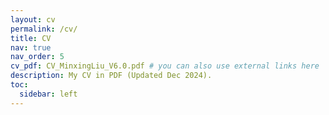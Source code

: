```yaml
---
layout: cv
permalink: /cv/
title: CV
nav: true
nav_order: 5
cv_pdf: CV_MinxingLiu_V6.0.pdf # you can also use external links here
description: My CV in PDF (Updated Dec 2024).
toc:
  sidebar: left
---
```

